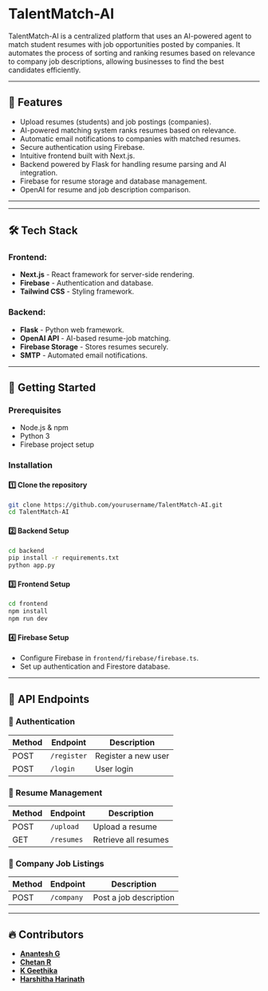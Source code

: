 # TalentMatch-AI

TalentMatch-AI is a centralized platform that uses an AI-powered agent to match student resumes with job opportunities posted by companies. It automates the process of sorting and ranking resumes based on relevance to company job descriptions, allowing businesses to find the best candidates efficiently.

---

## 🚀 Features

- Upload resumes (students) and job postings (companies).
- AI-powered matching system ranks resumes based on relevance.
- Automatic email notifications to companies with matched resumes.
- Secure authentication using Firebase.
- Intuitive frontend built with Next.js.
- Backend powered by Flask for handling resume parsing and AI integration.
- Firebase for resume storage and database management.
- OpenAI for resume and job description comparison.

---

---

## 🛠 Tech Stack

### Frontend:

- **Next.js** - React framework for server-side rendering.
- **Firebase** - Authentication and database.
- **Tailwind CSS** - Styling framework.

### Backend:

- **Flask** - Python web framework.
- **OpenAI API** - AI-based resume-job matching.
- **Firebase Storage** - Stores resumes securely.
- **SMTP** - Automated email notifications.

---

## 🚀 Getting Started

### Prerequisites

- Node.js & npm
- Python 3
- Firebase project setup

### Installation

#### 1️⃣ Clone the repository

```sh
git clone https://github.com/yourusername/TalentMatch-AI.git
cd TalentMatch-AI
```

#### 2️⃣ Backend Setup

```sh
cd backend
pip install -r requirements.txt
python app.py
```

#### 3️⃣ Frontend Setup

```sh
cd frontend
npm install
npm run dev
```

#### 4️⃣ Firebase Setup

- Configure Firebase in `frontend/firebase/firebase.ts`.
- Set up authentication and Firestore database.

---

## 🔗 API Endpoints

### 📌 Authentication

| Method | Endpoint    | Description         |
| ------ | ----------- | ------------------- |
| POST   | `/register` | Register a new user |
| POST   | `/login`    | User login          |

### 📌 Resume Management

| Method | Endpoint   | Description          |
| ------ | ---------- | -------------------- |
| POST   | `/upload`  | Upload a resume      |
| GET    | `/resumes` | Retrieve all resumes |

### 📌 Company Job Listings

| Method | Endpoint   | Description            |
| ------ | ---------- | ---------------------- |
| POST   | `/company` | Post a job description |

---

## 🔥 Contributors

- [**Anantesh G**](https://github.com/AnanteshG)
- [**Chetan R**](https://github.com/chetanr25)
- [**K Geethika**](https://github.com/Geethika-Kancharla)
- [**Harshitha Harinath**](https://github.com/Harshithadh)
